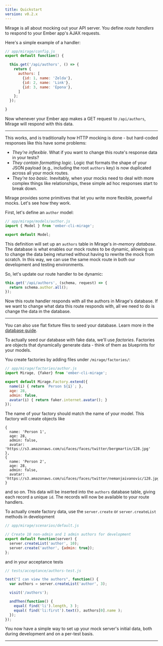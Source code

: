 ```yaml
---
title: Quickstart
version: v0.2.x
---
```


Mirage is all about mocking out your API server. You define *route handlers* to respond to your Ember app's AJAX requests.

Here's a simple example of a handler:

```js
// app/mirage/config.js
export default function() {

  this.get('/api/authors', () => {
    return {
      authors: [
        {id: 1, name: 'Zelda'},
        {id: 2, name: 'Link'},
        {id: 3, name: 'Epona'},
      ]
    };
  });

}
```

Now whenever your Ember app makes a GET request to `/api/authors`, Mirage will respond with this data.

---

This works, and is traditionally how HTTP mocking is done - but hard-coded responses like this have some problems:

   - *They're inflexible*. What if you want to change this route's response data in your tests?
   - *They contain formatting logic*. Logic that formats the shape of your JSON payload (e.g., including the root `authors` key) is now duplicated across all your mock routes.
   - *They're too basic.* Inevitably, when your mocks need to deal with more complex things like relationships, these simple ad hoc responses start to break down.

Mirage provides some primitives that let you write more flexible, powerful mocks. Let's see how they work.

First, let's define an `author` model:

```js
// app/mirage/models/author.js
import { Model } from 'ember-cli-mirage';

export default Model;
```

This definition will set up an `authors` table in Mirage's *in-memory database*. The database is what enables our mock routes to be dynamic, allowing us to change the data being returned without having to rewrite the mock from scratch. In this way, we can use the same mock route in both our development and testing environments.

So, let's update our route handler to be dynamic:

```js 
this.get('/api/authors', (schema, request) => {
  return schema.author.all();
});
```

Now this route handler responds with all the authors in Mirage's database. If we want to change what data this route responds with, all we need to do is change the data in the database.

---

<aside class='Docs-page__aside'>
  <p>You can also use flat fixture files to seed your database. Learn more in the <a href="../seeding-your-database">database guide</a>.</p>
</aside>

To actually seed our database with fake data, we'll use *factories*. Factories are objects that dynamically generate data - think of them as blueprints for your models.

You create factories by adding files under `/mirage/factories/`:

```js
// app/mirage/factories/author.js
import Mirage, {faker} from 'ember-cli-mirage';

export default Mirage.Factory.extend({
  name(i) { return `Person ${i}`; },
  age: 28,
  admin: false,
  avatar(i) { return faker.internet.avatar(); }
});
```

The name of your factory should match the name of your model. This factory will create objects like

```
{
  name: 'Person 1',
  age: 28,
  admin: false,
  avatar: 'https://s3.amazonaws.com/uifaces/faces/twitter/bergmartin/128.jpg'
},
{
  name: 'Person 2',
  age: 28,
  admin: false,
  avatar: 'https://s3.amazonaws.com/uifaces/faces/twitter/nemanjaivanovic/128.jpg'
}
```

and so on. This data will be inserted into the `authors` database table, giving each record a unique `id`. The records will now be available to your route handlers.

To actually create factory data, use the `server.create` or `server.createList` methods in development

```js
// app/mirage/scenarios/default.js

// Create 10 non-admin and 1 admin authors for development
export default function(server) {
  server.createList('author', 10);  
  server.create('author', {admin: true});
};
```

and in your acceptance tests

```js
// tests/acceptance/authors-test.js

test("I can view the authors", function() {
  var authors = server.createList('author', 3);

  visit('/authors');

  andThen(function() {
    equal( find('li').length, 3 );
    equal( find('li:first').text(), authors[0].name );
  });
});
```

You now have a simple way to set up your mock server's initial data, both during development and on a per-test basis.

---
<!--

<aside class='Docs-page__aside'>
  <p>View more <a href="../shorthands">shorthands</a>.</p>
</aside>

Mirage provides numerous *shorthands* to reduce the code needed for conventional API routes. For example, the route

```js
this.get('/authors', function(db, request) {
  return {
    authors: db.authors
  };
});
```

can be written simply as

```js
this.get('/authors');
```

There are also shorthands for `put`, `post` and `del` methods. Here's a full set of resourceful routes for a `author` resource:

```js
this.get('/authors');
this.get('/authors/:id');
this.post('/authors');
this.put('/authors/:id');
this.del('/authors/:id');
```

Shorthands make writing your server definition concise, so you should use them whenever possible. You can always fall back to a custom function when you need more control.

---

That should be enough to get you started! Keep reading to learn more.
 -->
